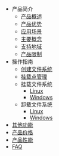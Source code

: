 

* 产品简介
  * [产品概述](/upfs/upfs_manual_instruction/summarize)
  * [产品优势](/upfs/upfs_manual_instruction/advantage)
  * [应用场景](/upfs/upfs_manual_instruction/application)
  * [主要概念](/upfs/upfs_manual_instruction/concept)
  * [支持地域](/upfs/upfs_manual_instruction/region)
  * [产品限制](/upfs/upfs_manual_instruction/limit)
* 操作指南
  * [创建文件系统](/upfs/upfs_guide/create)
  * [挂载点管理](/upfs/upfs_guide/mount_point)
  * 挂载文件系统
    * [Linux](/upfs/upfs_guide/linux_mount)
    * [Windows](/upfs/upfs_guide/windows_mount)
  * 卸载文件系统
    * [Linux](/upfs/upfs_guide/linux_umount)
    * [Windows](/upfs/upfs_guide/windows_umount)
* [其他功能](/upfs/other)
* [产品价格](/upfs/price)
* [产品性能](/upfs/performance)
* [FAQ](/upfs/faq)
